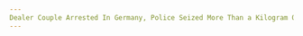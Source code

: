 ```yaml
---
Dealer Couple Arrested In Germany, Police Seized More Than a Kilogram Of Amphetamine
---
```

<article class="post-listing post-19074 post type-post status-publish format-standard has-post-thumbnail hentry 
    
    <div class="post-inner">
    
    
        
    <span>Posted by: <a href="https://www.deepdotweb.com/author/benjaminvi/" title="">Benjamin Vitáris </a></span>
    
    
    <span>April 8, 2017</span>
    <span>in <a href="https://www.deepdotweb.com/category/deepdot-news/" rel="category tag">Featured</a>, <a href="https://www.deepdotweb.com/category/news-updates/" rel="category tag">News Updates</a></span>
    
    <span><a href="https://www.deepdotweb.com/2017/04/08/dealer-couple-arrested-in-germany/#respond">Leave a comment</a></span>
    </p>
    <div class="clear"></div>
    
    <div class="entry">
    
    <p>German law enforcement authorities <a href="http://www.idowa.de/inhalt.erding-landshut-dealerpaerchen-festgenommen-ein-kilo-amphetamin-sichergestellt.e0ef611d-1f8d-4d06-a5f4-1b895a44ca3c.html">arrested</a> a couple who allegedly bought <a href="https://www.deepdotweb.com/tag/narcotics/">narcotics</a> from the dark web and resold them to customers locally.</p>
    <p><a id="post-19074-_gjdgxs"></a> On the evening of Monday morning, an officer of the local police arrested a 28-year-old woman and her 37-year-old boyfriend, both from Landshut, Germany, in Erding. According to police information, the couple sold more than a kilogram of <a href="https://www.deepdotweb.com/tag/amphetamine/">amphetamine</a> to their customers in the Freising area. Law enforcement authorities were investigating the two suspects for weeks. The investigation uncovered that the 28-year-old and the 37-year-old engaged in the illegal trade of the synthetic <a href="https://www.deepdotweb.com/tag/drugs/">drug</a> in large quantities. On Monday evening, the two suspects were detained by the police and were taken into custody in the city center of Landshut. In the raid, investigators seized 800 grams of amphetamine (police did not disclose the place where they found the narcotics) and 200 grams of amphetamine along with 5.5 grams of MDMA from the woman’s apartment.</p>
    <p>After they were detained, the two suspects partly confessed their crimes and admitted that they had been selling drugs to customers to make a living. The defendants also added that they bought the narcotics from darknet vendors. Both suspects are under investigation.</p>
    <p>On January 19, a 51-year-old from Mühlhausen, Germany was <a href="http://www.esslinger-zeitung.de/region/stuttgart_artikel,-illegaler-waffenkaeufer-wieder-auf-freiem-fuss-_arid,2112584.html">arrested</a> for illegal weapon possession, violation of the Weapons Law, and violation of the narcotics law. Recently, the suspect was released from custody after he paid the bail.</p>
    <p>&#8220;In the meantime, the man has been released from custody after a payment of a deposit,&#8221; Andrea Kopp, spokeswoman for the Reutlingen police department said in a statement. “The accused is not a real citizen. As a motive for the attempted acquisition of weapons in the Darknet, his [the suspect’s] general affinity to weapons prevails.” The spokeswoman added that, despite the payment, the investigations against the suspect is still going.</p>
    <p>The Stuttgart public prosecutor&#8217;s office and the Esslingen criminal police department investigated three suspects, a 43-year-old, a 46-year-old, and a 51-year-old, from Reutlingen, Frickenhausen, and Stuttgart since they allegedly tried to buy weapons from the dark web. Law enforcement authorities seized numerous illegal and legal firearms from the 51-year-old suspect, along with small amounts of narcotics.</p>
    <p>In December last year, the Criminal Police Directorate in Esslingen started an investigation against one of the suspects along with the Federal Criminal Police Office (BKA). Law enforcement authorities discovered that the 46-year-old defendant showed interest in several weapons. Through intensive cyber investigations and additional covert investigations, the other two suspects, who were known to the 46-year-old, were identified, according to the police.</p>
    <p>On January 19, detectives of the criminal department arrested the three suspects. The 51-year-old, who was known to be a sportsman in the possession of a number of legal firearms, was arrested by the special mission command. Additionally, investigators seized and confiscated six illegal firearms, including a machine gun, an automatic shotgun, several mufflers, along with 17 legal firearms and several thousand rounds of ammunition. The 51-year-old had placed a loaded pistol next to him, police reported. The officials also found small amounts of narcotics in the man’s home.</p>
    <p>Law enforcement authorities seized almost 30,000 euros of cash, and gold along with precious metals worth about 50,000 euros at the 46-year-old’s home. The accused persons partly confessed, and the criminal investigations still continue in the cases of all suspects. After the investigation is complete, the prosecution will decide whether to press charges against the defendants.</p>
    
    
    </div><!-- .entry /-->
    <span style="display:none" class="updated">2017-04-08</span>
    <div style="display:none" class="vcard author" itemprop="author" itemscope itemtype="http://schema.org/Person"><strong class="fn" itemprop="name"><a href="https://www.deepdotweb.com/author/benjaminvi/" title="Posts by Benjamin Vitáris" rel="author">Benjamin Vitáris</a></strong></div>
    
    
    </div><!-- .post-inner -->
</article><!-- .post-listing -->

